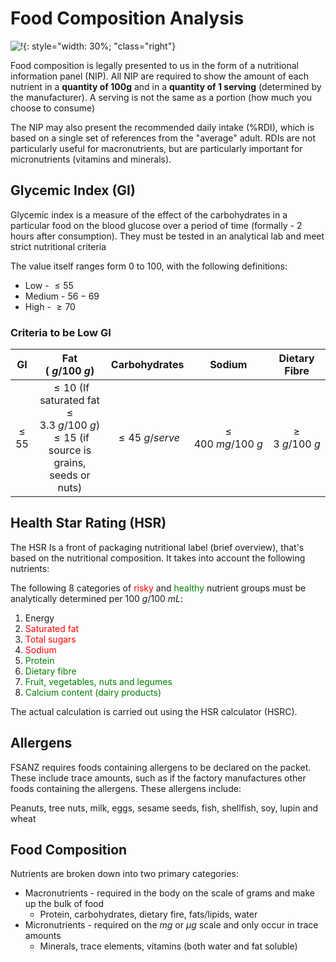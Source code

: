 # Food Composition Analysis

![!](https://www.abc.net.au/cm/lb/8740924/data/nutritional-label-data.jpg){: style="width: 30%; "class="right"}

Food composition is legally presented to us in the form of a nutritional information panel (NIP). All NIP are required to show the amount of each nutrient in a **quantity of 100g** and in a **quantity of 1 serving** (determined by the manufacturer). A serving is not the same as a portion (how much you choose to consume)

The NIP may also present the recommended daily intake (%RDI), which is based on a single set of references from the "average" adult. RDIs are not particularly useful for macronutrients, but are particularly important for micronutrients (vitamins and minerals).

## Glycemic Index (GI)

Glycemic index is a measure of the effect of the carbohydrates in a particular food on the blood glucose over a period of time (formally - 2 hours after consumption). They must be tested in an analytical lab and meet strict nutritional criteria

The value itself ranges form 0 to 100, with the following definitions:

* Low - $\leq 55$
* Medium - $56-69$
* High - $\geq70$

### Criteria to be Low GI

|    GI    |                      Fat ($\:g/100\:g$)                      |   Carbohydrates   |        Sodium        |   Dietary Fibre   |
| :------: | :----------------------------------------------------------: | :---------------: | :------------------: | :---------------: |
| $\leq55$ | $\leq10$ (If saturated fat $\leq3.3\:g/100\:g$)<br /> $\leq15$ (if source is grains, seeds or nuts) | $\leq45\:g/serve$ | $\leq400\:mg/100\:g$ | $\geq3\:g/100\:g$ |

## Health Star Rating (HSR)

The HSR Is a front of packaging nutritional label (brief overview), that's based on the nutritional composition. It takes into account the following nutrients:

The following 8 categories of <span style="color:red">risky</span> and <span style="color:green">healthy</span>  nutrient groups must be analytically determined per $100\:g/100\:mL$:

1. Energy
2. <span style="color:red">Saturated fat </span> 
3. <span style="color:red">Total sugars</span> 
4. <span style="color:red">Sodium </span> 
5. <span style="color:green">Protein</span> 
6. <span style="color:green">Dietary fibre </span> 
7. <span style="color:green">Fruit, vegetables, nuts and legumes</span> 
8. <span style="color:green">Calcium content (dairy products)</span> 

The actual calculation is carried out using the HSR calculator (HSRC).

## Allergens

FSANZ requires foods containing allergens to be declared on the packet. These include trace amounts, such as if the factory manufactures other foods containing the allergens. These allergens include:

Peanuts, tree nuts, milk, eggs, sesame seeds, fish, shellfish, soy, lupin and wheat

## Food Composition

Nutrients are broken down into two primary categories:

* Macronutrients - required in the body on the scale of grams and make up the bulk of food
  * Protein, carbohydrates, dietary fire, fats/lipids, water
* Micronutrients - required on the $mg$ or $\mu g$ scale and only occur in trace amounts
  * Minerals, trace elements, vitamins (both water and fat soluble)

